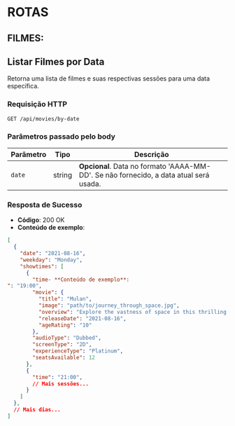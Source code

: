 # ROTAS


## FILMES:
## Listar Filmes por Data

Retorna uma lista de filmes e suas respectivas sessões para uma data específica.

### Requisição HTTP

`GET /api/movies/by-date`

### Parâmetros passado pelo body

| Parâmetro | Tipo   | Descrição                                         |
|-----------|--------|---------------------------------------------------|
| `date`    | string | **Opcional**. Data no formato 'AAAA-MM-DD'. Se não fornecido, a data atual será usada. |

### Resposta de Sucesso

- **Código**: 200 OK
- **Conteúdo de exemplo**:

```json
[
  {
    "date": "2021-08-16",
    "weekday": "Monday",
    "showtimes": [
      {
        "time- **Conteúdo de exemplo**:
": "19:00",
        "movie": {
          "title": "Mulan",
          "image": "path/to/journey_through_space.jpg",
          "overview": "Explore the vastness of space in this thrilling adventure.",
          "releaseDate": "2021-08-16",
          "ageRating": "10"
        },
        "audioType": "Dubbed",
        "screenType": "2D",
        "experienceType": "Platinum",
        "seatsAvailable": 12
      },
      {
        "time": "21:00",
        // Mais sessões...
      }
    ]
  },
  // Mais dias...
]
